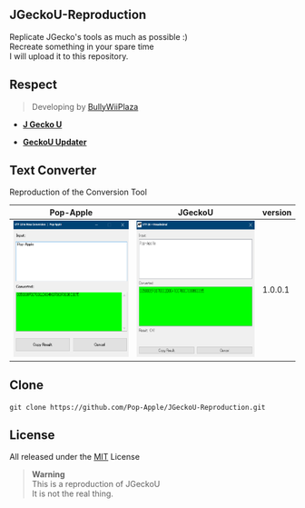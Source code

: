 ## JGeckoU-Reproduction

Replicate JGecko's tools as much as possible :)  
Recreate something in your spare time  
I will upload it to this repository.  



## Respect

> Developing by [BullyWiiPlaza](https://github.com/BullyWiiPlaza)

* **[J Gecko U](https://github.com/BullyWiiPlaza/JGeckoU)**

* **[GeckoU Updater](https://github.com/BullyWiiPlaza/Gecko-U-Updater)**



## Text Converter

Reproduction of the Conversion Tool

| Pop-Apple | JGeckoU | version
----|----|----
| <img src="https://github.com/Pop-Apple/JGeckoU-Reproduction/blob/master/assets/App.png" width="250px" height="240px"> | <img src="https://github.com/Pop-Apple/JGeckoU-Reproduction/blob/master/assets/JGeckoU.png" width="250px" height="240px"> | 1.0.0.1

## Clone

```
git clone https://github.com/Pop-Apple/JGeckoU-Reproduction.git
```

## License

All released under the [MIT](https://github.com/Pop-Apple/JGeckoU-Reproduction/blob/master/LICENSE) License

> **Warning**  
This is a reproduction of JGeckoU  
It is not the real thing.  
